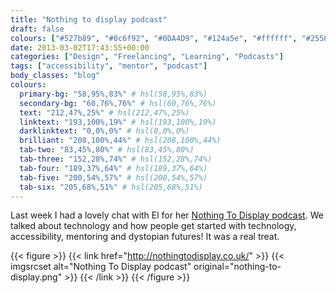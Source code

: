 ```yaml
---
title: "Nothing to display podcast"
draft: false
colours: ["#527b89", "#0c6f92", "#0DA4D9", "#124a5e", "#ffffff", "#25586a", "#e0e0e0"]
date: 2013-03-02T17:43:55+00:00
categories: ["Design", "Freelancing", "Learning", "Podcasts"]
tags: ["accessibility", "mentor", "podcast"]
body_classes: "blog"
colours:
  primary-bg: "58,95%,83%" # hsl(58,95%,83%)
  secondary-bg: "60,76%,76%" # hsl(60,76%,76%)
  text: "212,47%,25%" # hsl(212,47%,25%)
  linktext: "193,100%,19%" # hsl(193,100%,19%)
  darklinktext: "0,0%,0%" # hsl(0,0%,0%)
  brilliant: "208,100%,44%" # hsl(208,100%,44%)
  tab-two: "83,45%,80%" # hsl(83,45%,80%)
  tab-three: "152,28%,74%" # hsl(152,28%,74%)
  tab-four: "189,37%,64%" # hsl(189,37%,64%)
  tab-five: "200,54%,57%" # hsl(200,54%,57%)
  tab-six: "205,68%,51%" # hsl(205,68%,51%)
---
```


Last week I had a lovely chat with El for her [Nothing To Display podcast](http://nothingtodisplay.co.uk/2013/03/02/nothing-to-display-podcast-no-3-the-web-freelance-life-mentoring-with-laura-kalbag/). We talked about technology and how people get started with technology, accessibility, mentoring and dystopian futures! It was a real treat.

{{< figure >}}
  {{< link href="http://nothingtodisplay.co.uk/" >}}
  	{{< imgsrcset alt="Nothing To Display podcast" original="nothing-to-display.png" >}}
  {{< /link >}}
{{< /figure >}}

	